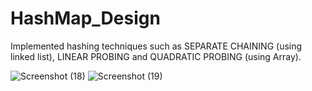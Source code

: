 # HashMap_Design
Implemented hashing techniques such as SEPARATE CHAINING (using linked list), LINEAR PROBING and QUADRATIC PROBING (using Array).

![Screenshot (18)](https://user-images.githubusercontent.com/106226391/185598217-6e65a395-775e-431d-8d2b-702f769ccfc1.png)
![Screenshot (19)](https://user-images.githubusercontent.com/106226391/185598432-16009bf3-9bc8-433b-8b85-9fcc01ae2922.png)
